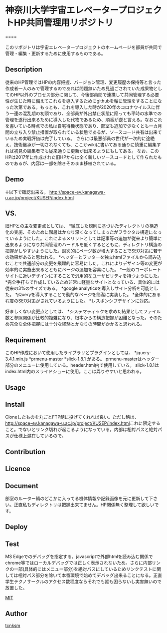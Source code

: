 # 神奈川大学宇宙エレベータープロジェクトHP共同管理用リポジトリ
====

このリポジトリは宇宙エレベータープロジェクトのホームページを部員が共同で管理・編集・更新するために使用するものである。

## Description
従来のHP管理ではHPの内容把握、バージョン管理、変更履歴の保持等と言った作成者一人のみで管理するのであれば問題無いため見過ごされていた成果物としてのHP以外のプロセス部分に関して、今後部員間で連携して共同管理する必要性が生じた時に備えてこれらを導入するためにgithubを軸に管理をすることになった次第である。もっとも、これを導入した時が2020年のコロナウイルスに伴う一連の混乱期の初頭であり、全部員が外出禁止状態に陥っても平時の水準での管理を遂行出来るために導入した代物であるため、順番が逆と言える。なおこれを書いている時点での私は自宅待機状態であり、部室も追加で少なくとも一カ月間の立ち入り禁止措置が取られている状態であるが、ソースコード共有は出来ているため実戦評価は完了している。  さらには最悪部員の世代が一次的に途絶え、技術継承が一切されなくても、ここかwikiに書いてある通りに慎重に編集すれば初見の編集者でも従来通りに更新が出来るようにもしてある。
なお、このHPは2017年に作成された旧HPからは全く新しいソースコードとして作られたものであるが、内容は一部を除きそのまま移植されている。

## Demo
↓以下で確認出来る。
<http://space-ev.kanagawa-u.ac.jp/project/KUSEP/index.html>

## VS. 
旧HPとの主な変更点としては、
*徹底した規則に基づいたディレクトリの構造化の実施、そのために階層はかなり深くなってしまったがフラクタル構造になっているようにした。これによるメリットとしては記事等の追加が従来より簡単に出来るようになり共同管理のハードルを低くするとともに、ディレクトリ構造の把握がしやすいようにした。副次的にページ数が増大することでSEO対策に若干の効果があると思われる。
*ヘッダーとフッターを独立htmlファイルから読み込むことで共通部分の変更を飛躍的に容易にした。これによりデザイン等の変更が効率的に実施出来るとともにページの追加を容易にした。
*一般のコーポレートサイトに近いデザインにすることで汎用的なユーザビリティを持つようにした。
*完全手打ちで作成しているため非常に軽量なサイトとなっている、具体的には従来の3%のサイズである。
*google analyticsを導入しサイト分析を可能とした。
*jQueryを導入することで動的なページを簡潔に実装した。
*全体的にある程度のSEO対策がされているようにした。
*レスポンシブデザインに対応。

好ましくない変更点としては、
*システマティックを求めた結果としてファイル数と参照関係が比較的複雑になり、根本からの構造把握が困難となった。そのため完全な全体把握には十分な経験とかなりの時間がかかると思われる。

## Requirement
このHP作成において使用したライブラリとプラグインとしては、
*jquery-3.4.1.min.js
*prmenu-master
*slick-1.8.1
がある。
prmenu-masterはヘッダー部分のメニューに使用している。header.html内で使用している。
slick-1.8.1はindex.html内のスライドショーに使用。ここは弄りやすいと思われる。

## Usage

## Install
Cloneしたものを丸ごとFTP鯖に投げてくれれば良い。ただし鯖は、<http://space-ev.kanagawa-u.ac.jp/project/KUSEP/index.html>これに限定すること。でないとリンク切れが起こるようになっている。内部は相対パスと絶対パスが仕様上混在しているので。

## Contribution

## Licence

## Document
部室のルーター鯖のどこかに入ってる機体情報や記録画像を元に更新して下さい。正直私もディレクトリは把握出来てません。HP関係無く整理して欲しいです。

## Deploy

## Test
MS Edgeでのデバッグを指定する。javascriptで外部htmlを読み込む関係でchrome等ではローカルデバッグでは正しく表示されないため。さらに内部リンクの一部(具体的にはメニュー部分)を絶対パスにしているためリンクテストに関しては相対パス部分を除いて本番環境で始めてデバッグ出来ることになる。正直学生テクノサークルのアクセス数程度ならそれでも誰も困らないし実害無いので放置した。



[MIT](https://github.com/tcnksm/tool/blob/master/LICENCE)

## Author

[tcnksm](https://github.com/tcnksm)